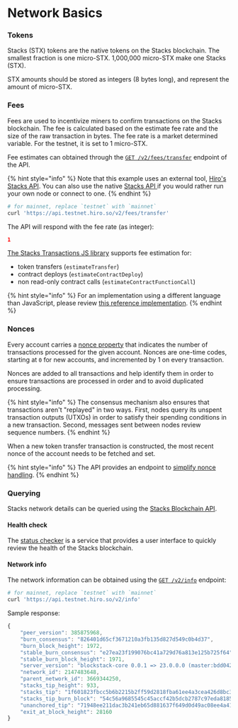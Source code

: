 # Network Basics

### Tokens

Stacks (STX) tokens are the native tokens on the Stacks blockchain. The smallest fraction is one micro-STX. 1,000,000 micro-STX make one Stacks (STX).

STX amounts should be stored as integers (8 bytes long), and represent the amount of micro-STX.

### Fees

Fees are used to incentivize miners to confirm transactions on the Stacks blockchain. The fee is calculated based on the estimate fee rate and the size of the raw transaction in bytes. The fee rate is a market determined variable. For the testnet, it is set to 1 micro-STX.

Fee estimates can obtained through the [`GET /v2/fees/transfer`](https://docs.hiro.so/api#operation/get\_fee\_transfer) endpoint of the API.

{% hint style="info" %}
Note that this example uses an external tool, [Hiro's Stacks API](https://www.hiro.so/stacks-api). You can also use the native [Stacks API ](../../reference/api.md)if you would rather run your own node or connect to one.
{% endhint %}

```bash
# for mainnet, replace `testnet` with `mainnet`
curl 'https://api.testnet.hiro.so/v2/fees/transfer'
```

The API will respond with the fee rate (as integer):

```json
1
```

[The Stacks Transactions JS library](https://github.com/hirosystems/stacks.js/tree/master/packages/transactions) supports fee estimation for:

* token transfers (`estimateTransfer`)
* contract deploys (`estimateContractDeploy`)
* non read-only contract calls (`estimateContractFunctionCall`)

{% hint style="info" %}
For an implementation using a different language than JavaScript, please review [this reference implementation](https://github.com/hirosystems/stacks.js/blob/master/packages/transactions/src/builders.ts#L97).
{% endhint %}

### Nonces

Every account carries a [nonce property](https://en.wikipedia.org/wiki/Cryptographic\_nonce) that indicates the number of transactions processed for the given account. Nonces are one-time codes, starting at `0` for new accounts, and incremented by 1 on every transaction.

Nonces are added to all transactions and help identify them in order to ensure transactions are processed in order and to avoid duplicated processing.

{% hint style="info" %}
The consensus mechanism also ensures that transactions aren't "replayed" in two ways. First, nodes query its unspent transaction outputs (UTXOs) in order to satisfy their spending conditions in a new transaction. Second, messages sent between nodes review sequence numbers.
{% endhint %}

When a new token transfer transaction is constructed, the most recent nonce of the account needs to be fetched and set.

{% hint style="info" %}
The API provides an endpoint to [simplify nonce handling](https://docs.hiro.so/get-started/stacks-blockchain-api#nonce-handling).
{% endhint %}

### Querying

Stacks network details can be queried using the [Stacks Blockchain API](https://docs.hiro.so/get-started/stacks-blockchain-api).

#### Health check

The [status checker](https://status.stacks.org) is a service that provides a user interface to quickly review the health of the Stacks blockchain.

#### Network info

The network information can be obtained using the [`GET /v2/info`](https://docs.hiro.so/api#operation/get\_core\_api\_info) endpoint:

```bash
# for mainnet, replace `testnet` with `mainnet`
curl 'https://api.testnet.hiro.so/v2/info'
```

Sample response:

```js
{
    "peer_version": 385875968,
    "burn_consensus": "826401d65cf3671210a3fb135d827d549c0b4d37",
    "burn_block_height": 1972,
    "stable_burn_consensus": "e27ea23f199076bc41a729d76a813e125b725f64",
    "stable_burn_block_height": 1971,
    "server_version": "blockstack-core 0.0.1 => 23.0.0.0 (master:bdd042242+, release build, linux [x86_64]",
    "network_id": 2147483648,
    "parent_network_id": 3669344250,
    "stacks_tip_height": 933,
    "stacks_tip": "1f601823fbcc5b6b2215b2ff59d2818fba61ee4a3cea426d8bc3dbb268005d8f",
    "stacks_tip_burn_block": "54c56a9685545c45accf42b5dcb2787c97eda8185a1c794daf9b5a59d4807abc",
    "unanchored_tip": "71948ee211dac3b241eb65d881637f649d0d49ac08ee4a41c29217d3026d7aae",
    "exit_at_block_height": 28160
}
```
